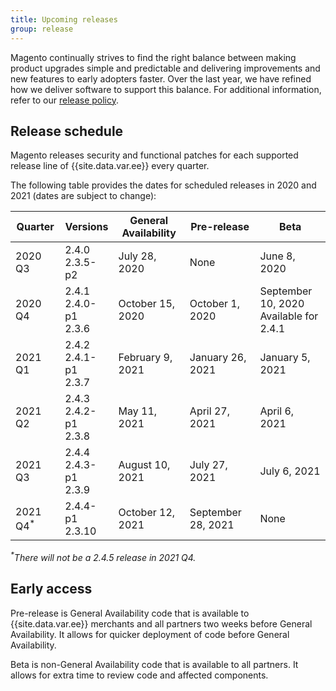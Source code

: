 ```yaml
---
title: Upcoming releases
group: release
---
```


Magento continually strives to find the right balance between making product upgrades simple and predictable and delivering improvements and new features to early adopters faster. Over the last year, we have refined how we deliver software to support this balance. For additional information, refer to our [release policy]({{site.baseurl}}/release/policy/).

## Release schedule

Magento releases security and functional patches for each supported release line of {{site.data.var.ee}} every quarter.

The following table provides the dates for scheduled releases in 2020 and 2021 (dates are subject to change):

| Quarter             | Versions                   | General Availability | Pre-release        | Beta                                      |
|---------------------|----------------------------|----------------------|--------------------|-------------------------------------------|
| 2020 Q3             | 2.4.0<br>2.3.5-p2          | July 28, 2020        | None               | June 8, 2020                              |
| 2020 Q4             | 2.4.1<br>2.4.0-p1<br>2.3.6 | October 15, 2020     | October 1, 2020    | September 10, 2020<br>Available for 2.4.1 |
| 2021 Q1             | 2.4.2<br>2.4.1-p1<br>2.3.7 | February 9, 2021     | January 26, 2021   | January 5, 2021                           |
| 2021 Q2             | 2.4.3<br>2.4.2-p1<br>2.3.8 | May 11, 2021         | April 27, 2021     | April 6, 2021                             |
| 2021 Q3             | 2.4.4<br>2.4.3-p1<br>2.3.9 | August 10, 2021      | July 27, 2021      | July 6, 2021                              |
| 2021 Q4<sup>*</sup> | 2.4.4-p1<br>2.3.10         | October 12, 2021     | September 28, 2021 | None                                      |

_<sup>*</sup>There will not be a 2.4.5 release in 2021 Q4._

## Early access

Pre-release is General Availability code that is available to {{site.data.var.ee}} merchants and all partners two weeks before General Availability. It allows for quicker deployment of code before General Availability.

Beta is non-General Availability code that is available to all partners. It allows for extra time to review code and affected components.
